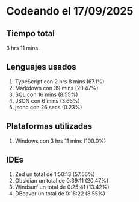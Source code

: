 # Codeando el 17/09/2025

## Tiempo total
3 hrs 11 mins.

## Lenguajes usados
1. TypeScript con 2 hrs 8 mins (67.1%)
1. Markdown con 39 mins (20.47%)
1. SQL con 16 mins (8.55%)
1. JSON con 6 mins (3.65%)
1. jsonc con 26 secs (0.23%)

## Plataformas utilizadas
1. Windows con 3 hrs 11 mins (100.0%)

## IDEs
1. Zed un total de 1:50:13 (57.56%)
1. Obsidian un total de 0:39:11 (20.47%)
1. Windsurf un total de 0:25:41 (13.42%)
1. DBeaver un total de 0:16:22 (8.55%)
